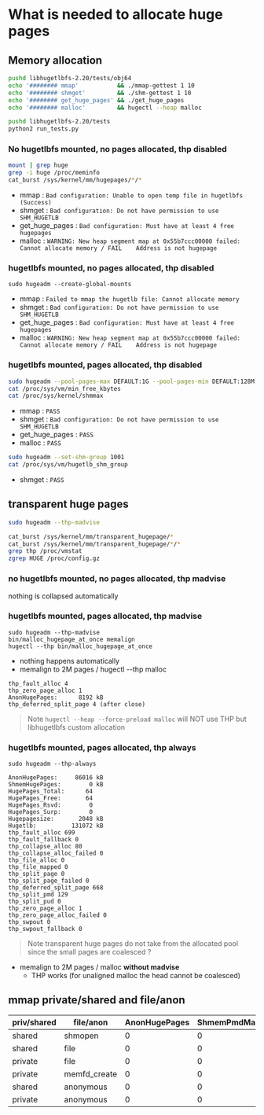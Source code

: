 # What is needed to allocate huge pages

## Memory allocation

```sh
pushd libhugetlbfs-2.20/tests/obj64
echo '######## mmap'           && ./mmap-gettest 1 10
echo '######## shmget'         && ./shm-gettest 1 10
echo '######## get_huge_pages' && ./get_huge_pages
echo '######## malloc'         && hugectl --heap malloc

pushd libhugetlbfs-2.20/tests
python2 run_tests.py
```

### No hugetlbfs mounted, no pages allocated, thp disabled

```sh
mount | grep huge
grep -i huge /proc/meminfo
cat_burst /sys/kernel/mm/hugepages/*/*
```

* mmap :           `Bad configuration: Unable to open temp file in hugetlbfs (Success)`
* shmget :         `Bad configuration: Do not have permission to use SHM_HUGETLB`
* get_huge_pages : `Bad configuration: Must have at least 4 free hugepages`
* malloc         : `WARNING: New heap segment map at 0x55b7ccc00000 failed: Cannot allocate memory / FAIL    Address is not hugepage`

### hugetlbfs mounted, no pages allocated, thp disabled

`sudo hugeadm --create-global-mounts`

* mmap :           `Failed to mmap the hugetlb file: Cannot allocate memory`
* shmget :         `Bad configuration: Do not have permission to use SHM_HUGETLB`
* get_huge_pages : `Bad configuration: Must have at least 4 free hugepages`
* malloc         : `WARNING: New heap segment map at 0x55b7ccc00000 failed: Cannot allocate memory / FAIL    Address is not hugepage`

### hugetlbfs mounted, pages allocated, thp disabled

```sh
sudo hugeadm --pool-pages-max DEFAULT:1G --pool-pages-min DEFAULT:128M --set-recommended-shmmax --set-recommended-min_free_kbytes
cat /proc/sys/vm/min_free_kbytes
cat /proc/sys/kernel/shmmax
```

* mmap :           `PASS`
* shmget :         `Bad configuration: Do not have permission to use SHM_HUGETLB`
* get_huge_pages : `PASS`
* malloc         : `PASS`

```sh
sudo hugeadm --set-shm-group 1001
cat /proc/sys/vm/hugetlb_shm_group
```

* shmget : `PASS`

## transparent huge pages

```sh
sudo hugeadm --thp-madvise

cat_burst /sys/kernel/mm/transparent_hugepage/*
cat_burst /sys/kernel/mm/transparent_hugepage/*/*
grep thp /proc/vmstat
zgrep HUGE /proc/config.gz
```

### no hugetlbfs mounted, no pages allocated, thp madvise

nothing is collapsed automatically

### hugetlbfs mounted, pages allocated, thp madvise

```
sudo hugeadm --thp-madvise
bin/malloc_hugepage_at_once memalign
hugectl --thp bin/malloc_hugepage_at_once
```

* nothing happens automatically
* memalign to 2M pages / hugectl --thp malloc
```
thp_fault_alloc 4
thp_zero_page_alloc 1
AnonHugePages:      8192 kB
thp_deferred_split_page 4 (after close)
```

> Note `hugectl --heap --force-preload malloc` will NOT use THP but libhugetlbfs custom allocation

### hugetlbfs mounted, pages allocated, thp always

`sudo hugeadm --thp-always`

```
AnonHugePages:     86016 kB
ShmemHugePages:        0 kB
HugePages_Total:      64
HugePages_Free:       64
HugePages_Rsvd:        0
HugePages_Surp:        0
Hugepagesize:       2048 kB
Hugetlb:          131072 kB
thp_fault_alloc 699
thp_fault_fallback 0
thp_collapse_alloc 80
thp_collapse_alloc_failed 0
thp_file_alloc 0
thp_file_mapped 0
thp_split_page 0
thp_split_page_failed 0
thp_deferred_split_page 668
thp_split_pmd 129
thp_split_pud 0
thp_zero_page_alloc 1
thp_zero_page_alloc_failed 0
thp_swpout 0
thp_swpout_fallback 0
```

> Note transparent huge pages do not take from the allocated pool since the small pages are coalesced ?

* memalign to 2M pages / malloc **without madvise**
  * THP works (for unaligned malloc the head cannot be coalesced)


## mmap private/shared and file/anon

| priv/shared | file/anon    | AnonHugePages | ShmemPmdMapped | Shared_Hugetlb | Private_Hugetlb |
|-------------|--------------|---------------|----------------|----------------|-----------------|
| shared      | shmopen      | 0             | 0              | 0              | 0               |
| shared      | file         | 0             | 0              | 0              | 0               |
| private     | file         | 0             | 0              | 0              | 0               |
| private     | memfd_create | 0             | 0              | 0              | 8192 (populate) | 
| shared      | anonymous    | 0             | 0              | 0              | 2048 (child 0?) |
| private     | anonymous    | 0             | 0              | 0              | 2048            |

